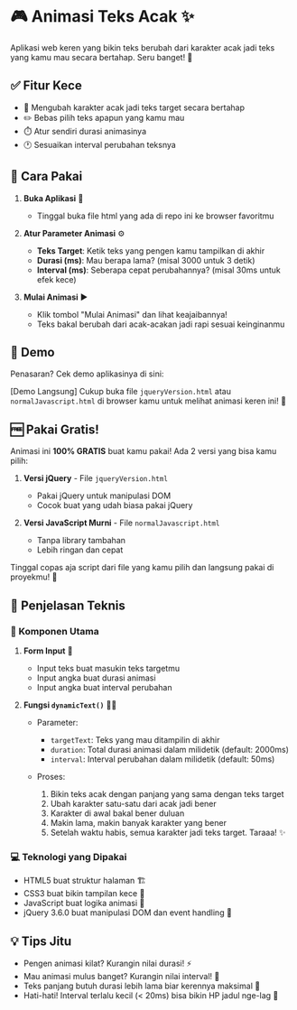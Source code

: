 # 🎮 Animasi Teks Acak ✨

Aplikasi web keren yang bikin teks berubah dari karakter acak jadi teks yang kamu mau secara bertahap. Seru banget! 🚀 

## ✅ Fitur Kece

- 🔄 Mengubah karakter acak jadi teks target secara bertahap
- ✏️ Bebas pilih teks apapun yang kamu mau
- ⏱️ Atur sendiri durasi animasinya
- 🕐 Sesuaikan interval perubahan teksnya

## 🚀 Cara Pakai

1. **Buka Aplikasi** 📱

   - Tinggal buka file html yang ada di repo ini ke browser favoritmu

2. **Atur Parameter Animasi** ⚙️

   - **Teks Target**: Ketik teks yang pengen kamu tampilkan di akhir
   - **Durasi (ms)**: Mau berapa lama? (misal 3000 untuk 3 detik)
   - **Interval (ms)**: Seberapa cepat perubahannya? (misal 30ms untuk efek kece)

3. **Mulai Animasi** ▶️
   - Klik tombol "Mulai Animasi" dan lihat keajaibannya!
   - Teks bakal berubah dari acak-acakan jadi rapi sesuai keinginanmu

## 👀 Demo

Penasaran? Cek demo aplikasinya di sini:

[Demo Langsung] Cukup buka file `jqueryVersion.html` atau `normalJavascript.html` di browser kamu untuk melihat animasi keren ini! 🚀

## 🆓 Pakai Gratis!

Animasi ini **100% GRATIS** buat kamu pakai! Ada 2 versi yang bisa kamu pilih:

1. **Versi jQuery** - File `jqueryVersion.html`

   - Pakai jQuery untuk manipulasi DOM
   - Cocok buat yang udah biasa pakai jQuery

2. **Versi JavaScript Murni** - File `normalJavascript.html`
   - Tanpa library tambahan
   - Lebih ringan dan cepat

Tinggal copas aja script dari file yang kamu pilih dan langsung pakai di proyekmu! 🎉

## 🔧 Penjelasan Teknis

### 🧩 Komponen Utama

1. **Form Input** 📝

   - Input teks buat masukin teks targetmu
   - Input angka buat durasi animasi
   - Input angka buat interval perubahan

2. **Fungsi `dynamicText()`** 🧙‍♂️

   - Parameter:

     - `targetText`: Teks yang mau ditampilin di akhir
     - `duration`: Total durasi animasi dalam milidetik (default: 2000ms)
     - `interval`: Interval perubahan dalam milidetik (default: 50ms)

   - Proses:
     1. Bikin teks acak dengan panjang yang sama dengan teks target
     2. Ubah karakter satu-satu dari acak jadi bener
     3. Karakter di awal bakal bener duluan
     4. Makin lama, makin banyak karakter yang bener
     5. Setelah waktu habis, semua karakter jadi teks target. Taraaa! ✨

### 💻 Teknologi yang Dipakai

- HTML5 buat struktur halaman 🏗️
- CSS3 buat bikin tampilan kece 🎨
- JavaScript buat logika animasi 🧠
- jQuery 3.6.0 buat manipulasi DOM dan event handling 🔄

## 💡 Tips Jitu

- Pengen animasi kilat? Kurangin nilai durasi! ⚡
- Mau animasi mulus banget? Kurangin nilai interval! 🧈
- Teks panjang butuh durasi lebih lama biar kerennya maksimal 📏
- Hati-hati! Interval terlalu kecil (< 20ms) bisa bikin HP jadul nge-lag 🐢
